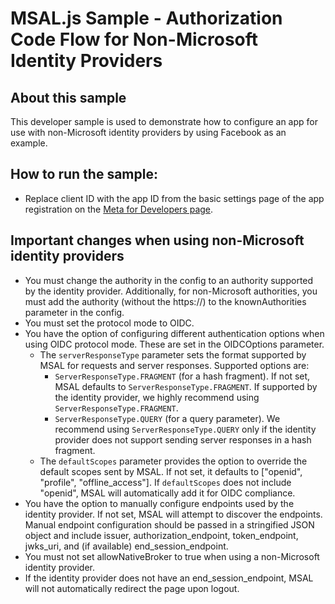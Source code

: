 # MSAL.js Sample - Authorization Code Flow for Non-Microsoft Identity Providers

## About this sample
This developer sample is used to demonstrate how to configure an app for use with non-Microsoft identity providers by using Facebook as an example.

## How to run the sample:
- Replace client ID with the app ID from the basic settings page of the app registration on the [Meta for Developers page](https://developers.facebook.com/).

## Important changes when using non-Microsoft identity providers
- You must change the authority in the config to an authority supported by the identity provider. Additionally, for non-Microsoft authorities, you must add the authority (without the https://) to the knownAuthorities parameter in the config.
- You must set the protocol mode to OIDC.
- You have the option of configuring different authentication options when using OIDC protocol mode. These are set in the OIDCOptions parameter. 
    - The `serverResponseType` parameter sets the format supported by MSAL for requests and server responses. Supported options are:
        - `ServerResponseType.FRAGMENT` (for a hash fragment). If not set, MSAL defaults to `ServerResponseType.FRAGMENT`. If supported by the identity provider, we highly recommend using `ServerResponseType.FRAGMENT`.
        - `ServerResponseType.QUERY` (for a query parameter). We recommend using `ServerResponseType.QUERY` only if the identity provider does not support sending server responses in a hash fragment.
    - The `defaultScopes` parameter provides the option to override the default scopes sent by MSAL. If not set, it defaults to ["openid", "profile", "offline_access"]. If `defaultScopes` does not include "openid", MSAL will automatically add it for OIDC compliance.
- You have the option to manually configure endpoints used by the identity provider. If not set, MSAL will attempt to discover the endpoints. Manual endpoint configuration should be passed in a stringified JSON object and include issuer, authorization_endpoint, token_endpoint, jwks_uri, and (if available) end_session_endpoint.
- You must not set allowNativeBroker to true when using a non-Microsoft identity provider.
- If the identity provider does not have an end_session_endpoint, MSAL will not automatically redirect the page upon logout.